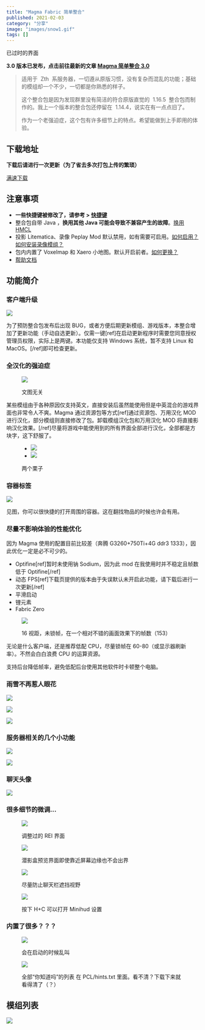 ```yaml
---
title: "Magma Fabric 简单整合"
published: 2021-02-03
category: "分享"
image: "images/snow1.gif"
tags: []
---
```


已过时的界面

**3.0 版本已发布，点击前往最新的文章 [Magma 简单整合 3.0](https://magma.ink/magma-fabric-3/)**

> 适用于  Zth  系服务器，一切遵从原版习惯，没有复杂而混乱的功能；基础的模组却一个不少，一切都是你熟悉的样子。
>
> 这个整合包是因为发现群里没有简洁的符合原版直觉的  1.16.5  整合包而制作的。我上一个版本的整合包还停留在  1.14.4，说实在有一点点旧了。
>
> 作为一个老强迫症，这个包有许多细节上的特点。希望能做到上手即用的体验。

## 下载地址

**下载后请进行一次更新（为了省去多次打包上传的繁琐）**

[满速下载](https://www.yuque.com/magma/board/oldmc#kYG6R)

## 注意事项

- **一些快捷键被修改了，请参考 > [快捷键](https://www.yuque.com/magma/fabric/ndu7kc)**
- 整合包自带 Java ，**换用其他 Java 可能会导致不兼容产生的故障**。[换用 HMCL](https://www.yuque.com/magma/fabric/zso7ry)
- 投影 Litematica、录像 Peplay Mod 默认禁用，如有需要可启用。[如何启用？](https://www.yuque.com/docs/share/65942aef-ef4a-4e95-bf71-c388d701a119?) [如何安装录像模组？](https://www.yuque.com/magma/fabric/gy1dm6)
- 包内内置了 Voxelmap 和 Xaero 小地图。默认开启前者。[如何更换？](https://www.yuque.com/magma/fabric/thx37k)
- [帮助文档](https://www.yuque.com/magma/fabric)

## 功能简介

### 客户端升级

![](images/markus-winkler-cxoR55-bels-unsplash-edited.jpg)

为了预防整合包发布后出现 BUG，或者方便后期更新模组、游戏版本，本整合增加了更新功能（手动自选更新）。仅需一键\[ref\]在启动更新程序时需要您同意授权管理员权限，实际上是两键。本功能仅支持 Windows 系统，暂不支持 Linux 和 MacOS。\[/ref\]即可检查更新。

### 全汉化的强迫症

<figure>

![](images/henry-co-3JFVNo4ukKQ-unsplash.jpg)

<figcaption>

文图无关

</figcaption>

</figure>

某些模组由于各种原因仅支持英文，直接安装后虽然能使用但是中英混合的游戏界面也非常令人不爽。Magma 通过资源包等方式\[ref\]通过资源包、万用汉化 MOD 进行汉化，部分模组则直接修改了包。卸载模组汉化包和万用汉化 MOD 将直接影响汉化效果。\[/ref\]尽量将游戏中能使用到的所有界面全部进行汉化，全部都是方块字，这下舒服了。

<figure>

- ![](images/F3-768x415.jpg)
- ![](images/tweakeroo-1-768x430.png)

<figcaption>

两个栗子

</figcaption>

</figure>

### 容器标签

![](images/invcard.gif)

见图，你可以很快捷的打开周围的容器。这在翻找物品的时候也许会有用。

### 尽量不影响体验的性能优化

因为 Magma 使用的配置目前比较差（奔腾 G3260+750Ti+4G ddr3 1333），因此优化一定是必不可少的。

- Optifine\[ref\]暂时未使用钠 Sodium，因为此 mod 在我使用时并不稳定且帧数低于 Optifine\[/ref\]
- 动态 FPS\[ref\]下载页提供的版本由于失误默认未开启此功能，请下载后进行一次更新\[/ref\]
- 平滑启动
- 锂元素
- Fabric Zero

<figure>

![](images/fps.jpg)

<figcaption>

16 视距，未锁帧，在一个相对不错的画面效果下的帧数（153）

</figcaption>

</figure>

无论是什么客户端，还是推荐低配 CPU，尽量锁帧在 60-80（或显示器刷新率）。不然会白白浪费 CPU 的运算资源。

支持后台降低帧率，避免低配后台使用其他软件时卡顿整个电脑。

### 雨雪不再惹人眼花

![](images/snow1.gif)

![](images/rain.gif)

![](images/desert-1.gif)

### 服务器相关的几个小功能

![](images/serverlist.jpg)

![](images/login.jpg)

### 聊天头像

![](images/chat.jpg)

### 很多细节的微调...

<figure>

![](images/NEI.jpg)

<figcaption>

调整过的 REI 界面

</figcaption>

</figure>

<figure>

![](images/qyh.jpg)

<figcaption>

潜影盒预览界面即使靠近屏幕边缘也不会出界

</figcaption>

</figure>

<figure>

![](images/chat2.jpg)

<figcaption>

尽量防止聊天栏遮挡视野

</figcaption>

</figure>

<figure>

![](images/minihu.jpg)

<figcaption>

按下 H+C 可以打开 Minihud 设置

</figcaption>

</figure>

### 内置了很多？？？

<figure>

![](images/douknow.jpg)

<figcaption>

会在启动的时候乱叫

</figcaption>

</figure>

<figure>

![](images/hints.jpg)

<figcaption>

全部“你知道吗”的列表 在 PCL/hints.txt 里面。看不清？下载下来就看得清了（？）

</figcaption>

</figure>

## 模组列表

![](images/mods.jpg)
